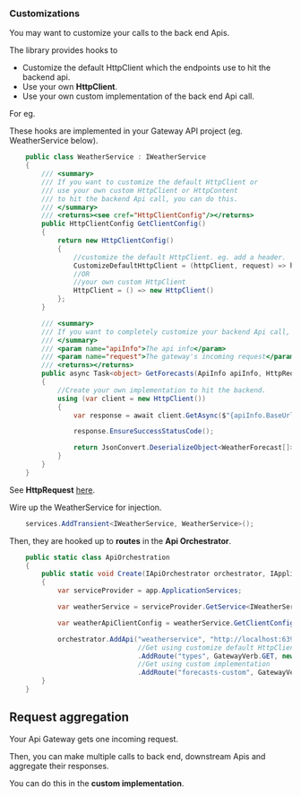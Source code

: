 ### Customizations

You may want to customize your calls to the back end Apis.

The library provides hooks to

*   Customize the default HttpClient which the endpoints use to hit the backend api.
*	Use your own **HttpClient**.
*	Use your own custom implementation of the back end Api call.

For eg.

These hooks are implemented in your Gateway API project (eg. WeatherService below).

```C#
    public class WeatherService : IWeatherService
    {
        /// <summary>
        /// If you want to customize the default HttpClient or
        /// use your own custom HttpClient or HttpContent 
        /// to hit the backend Api call, you can do this.
        /// </summary>
        /// <returns><see cref="HttpClientConfig"/></returns>
        public HttpClientConfig GetClientConfig()
        {
            return new HttpClientConfig()
            {
                //customize the default HttpClient. eg. add a header.
                CustomizeDefaultHttpClient = (httpClient, request) => httpClient.DefaultRequestHeaders.Add("My header", "My header value"), 
                //OR
                //your own custom HttpClient
                HttpClient = () => new HttpClient()
            };
        }

        /// <summary>
        /// If you want to completely customize your backend Api call, you can do this
        /// </summary>
        /// <param name="apiInfo">The api info</param>
        /// <param name="request">The gateway's incoming request</param>
        /// <returns></returns>
        public async Task<object> GetForecasts(ApiInfo apiInfo, HttpRequest request)
        {
            //Create your own implementation to hit the backend.
            using (var client = new HttpClient())
            {
                var response = await client.GetAsync($"{apiInfo.BaseUrl}weatherforecast/forecast");

                response.EnsureSuccessStatusCode();

                return JsonConvert.DeserializeObject<WeatherForecast[]>(await response.Content.ReadAsStringAsync());
            }
        }
    }
```

See **HttpRequest** [here](https://learn.microsoft.com/en-us/dotnet/api/microsoft.aspnetcore.http.httprequest?view=aspnetcore-6.0).

Wire up the WeatherService for injection.

```C#
	services.AddTransient<IWeatherService, WeatherService>();
```

Then, they are hooked up to **routes** in the **Api Orchestrator**.

```C#
    public static class ApiOrchestration
    {
        public static void Create(IApiOrchestrator orchestrator, IApplicationBuilder app)
        {
            var serviceProvider = app.ApplicationServices;

            var weatherService = serviceProvider.GetService<IWeatherService>();

            var weatherApiClientConfig = weatherService.GetClientConfig();

            orchestrator.AddApi("weatherservice", "http://localhost:63969/")                                
                                //Get using customize default HttpClient or your own custom HttpClient
                                .AddRoute("types", GatewayVerb.GET, new RouteInfo { Path = "weatherforecast/types", ResponseType = typeof(string[]), HttpClientConfig = weatherApiClientConfig })
                                //Get using custom implementation
                                .AddRoute("forecasts-custom", GatewayVerb.GET, weatherService.GetForecasts);
        }
    }
```


## Request aggregation

Your Api Gateway gets one incoming request.

Then, you can make multiple calls to back end, downstream Apis and aggregate their responses.

You can do this in the **custom implementation**.